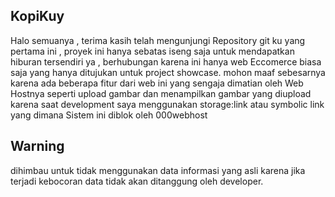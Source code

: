 ## KopiKuy 
Halo semuanya , terima kasih telah mengunjungi Repository git ku yang pertama ini , proyek ini hanya sebatas iseng saja untuk mendapatkan hiburan tersendiri ya , berhubungan karena ini hanya web Eccomerce biasa saja yang hanya ditujukan untuk project showcase. mohon maaf sebesarnya karena ada beberapa fitur dari web ini yang sengaja dimatian oleh Web Hostnya seperti upload gambar dan menampilkan gambar yang diupload karena saat development saya menggunakan storage:link atau symbolic link yang dimana Sistem ini diblok oleh 000webhost  

## Warning
dihimbau untuk tidak menggunakan data informasi yang asli karena jika terjadi kebocoran data tidak akan ditanggung oleh developer. 
